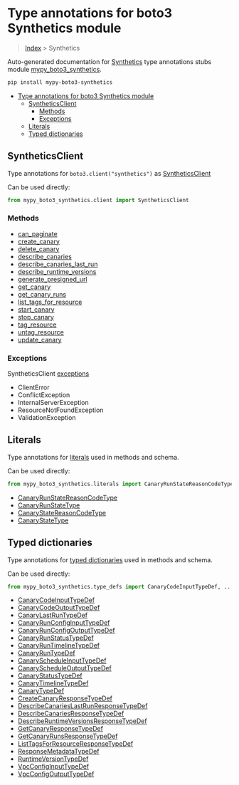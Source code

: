 # Type annotations for boto3 Synthetics module

> [Index](..) > Synthetics

Auto-generated documentation for
[Synthetics](https://boto3.amazonaws.com/v1/documentation/api/1.17.77/reference/services/synthetics.html#Synthetics)
type annotations stubs module
[mypy_boto3_synthetics](https://pypi.org/project/mypy-boto3-synthetics/).

```bash
pip install mypy-boto3-synthetics
```

- [Type annotations for boto3 Synthetics module](#type-annotations-for-boto3-synthetics-module)
  - [SyntheticsClient](#syntheticsclient)
    - [Methods](#methods)
    - [Exceptions](#exceptions)
  - [Literals](#literals)
  - [Typed dictionaries](#typed-dictionaries)

## SyntheticsClient

Type annotations for `boto3.client("synthetics")` as
[SyntheticsClient](./client.md)

Can be used directly:

```python
from mypy_boto3_synthetics.client import SyntheticsClient
```

### Methods

- [can_paginate](./client.md#can_paginate)
- [create_canary](./client.md#create_canary)
- [delete_canary](./client.md#delete_canary)
- [describe_canaries](./client.md#describe_canaries)
- [describe_canaries_last_run](./client.md#describe_canaries_last_run)
- [describe_runtime_versions](./client.md#describe_runtime_versions)
- [generate_presigned_url](./client.md#generate_presigned_url)
- [get_canary](./client.md#get_canary)
- [get_canary_runs](./client.md#get_canary_runs)
- [list_tags_for_resource](./client.md#list_tags_for_resource)
- [start_canary](./client.md#start_canary)
- [stop_canary](./client.md#stop_canary)
- [tag_resource](./client.md#tag_resource)
- [untag_resource](./client.md#untag_resource)
- [update_canary](./client.md#update_canary)

### Exceptions

SyntheticsClient [exceptions](./client.md#exceptions)

- ClientError
- ConflictException
- InternalServerException
- ResourceNotFoundException
- ValidationException

## Literals

Type annotations for [literals](./literals.md) used in methods and schema.

Can be used directly:

```python
from mypy_boto3_synthetics.literals import CanaryRunStateReasonCodeType, ...
```

- [CanaryRunStateReasonCodeType](./literals.md#canaryrunstatereasoncodetype)
- [CanaryRunStateType](./literals.md#canaryrunstatetype)
- [CanaryStateReasonCodeType](./literals.md#canarystatereasoncodetype)
- [CanaryStateType](./literals.md#canarystatetype)

## Typed dictionaries

Type annotations for [typed dictionaries](./type_defs.md) used in methods and
schema.

Can be used directly:

```python
from mypy_boto3_synthetics.type_defs import CanaryCodeInputTypeDef, ...
```

- [CanaryCodeInputTypeDef](./type_defs.md#canarycodeinputtypedef)
- [CanaryCodeOutputTypeDef](./type_defs.md#canarycodeoutputtypedef)
- [CanaryLastRunTypeDef](./type_defs.md#canarylastruntypedef)
- [CanaryRunConfigInputTypeDef](./type_defs.md#canaryrunconfiginputtypedef)
- [CanaryRunConfigOutputTypeDef](./type_defs.md#canaryrunconfigoutputtypedef)
- [CanaryRunStatusTypeDef](./type_defs.md#canaryrunstatustypedef)
- [CanaryRunTimelineTypeDef](./type_defs.md#canaryruntimelinetypedef)
- [CanaryRunTypeDef](./type_defs.md#canaryruntypedef)
- [CanaryScheduleInputTypeDef](./type_defs.md#canaryscheduleinputtypedef)
- [CanaryScheduleOutputTypeDef](./type_defs.md#canaryscheduleoutputtypedef)
- [CanaryStatusTypeDef](./type_defs.md#canarystatustypedef)
- [CanaryTimelineTypeDef](./type_defs.md#canarytimelinetypedef)
- [CanaryTypeDef](./type_defs.md#canarytypedef)
- [CreateCanaryResponseTypeDef](./type_defs.md#createcanaryresponsetypedef)
- [DescribeCanariesLastRunResponseTypeDef](./type_defs.md#describecanarieslastrunresponsetypedef)
- [DescribeCanariesResponseTypeDef](./type_defs.md#describecanariesresponsetypedef)
- [DescribeRuntimeVersionsResponseTypeDef](./type_defs.md#describeruntimeversionsresponsetypedef)
- [GetCanaryResponseTypeDef](./type_defs.md#getcanaryresponsetypedef)
- [GetCanaryRunsResponseTypeDef](./type_defs.md#getcanaryrunsresponsetypedef)
- [ListTagsForResourceResponseTypeDef](./type_defs.md#listtagsforresourceresponsetypedef)
- [ResponseMetadataTypeDef](./type_defs.md#responsemetadatatypedef)
- [RuntimeVersionTypeDef](./type_defs.md#runtimeversiontypedef)
- [VpcConfigInputTypeDef](./type_defs.md#vpcconfiginputtypedef)
- [VpcConfigOutputTypeDef](./type_defs.md#vpcconfigoutputtypedef)
